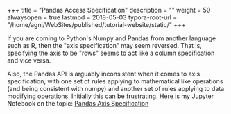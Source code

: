 +++
title = "Pandas Access Specification"
description = ""
weight = 50
alwaysopen = true
lastmod = 2018-05-03
typora-root-url = "/home/agni/WebSites/published/tutorial-website/static/"
+++

If you are coming to Python's Numpy and Pandas from another language such as R, then the "axis specification" may seem reversed.  That is, specifying the axis to be "rows" seems to act like a column specification and vice versa.

Also, the Pandas API is arguably inconsistent when it comes to axis specification, with one set of rules applying to mathematical like operations (and being consistent with numpy) and another set of rules applying to data modifying operations.  Initially this can be frustrating.  Here is my Jupyter Notebook on the topic: <a href="http://nbviewer.jupyter.org/github/sdiehl28/tutorial-jupyter-notebooks/blob/master/pandas/AxisSpecification.ipynb" target="_blank">Pandas Axis Specification
</a>
